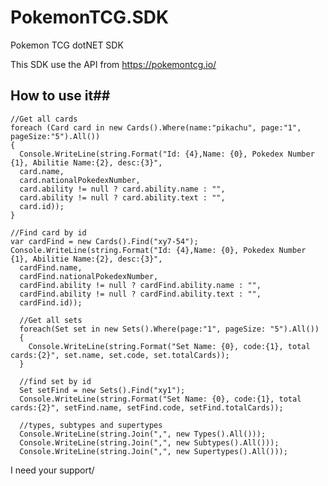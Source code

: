 # PokemonTCG.SDK
Pokemon TCG dotNET SDK

This SDK use the API from https://pokemontcg.io/

## How to use it##

    //Get all cards 
    foreach (Card card in new Cards().Where(name:"pikachu", page:"1", pageSize:"5").All())
    {
      Console.WriteLine(string.Format("Id: {4},Name: {0}, Pokedex Number {1}, Abilitie Name:{2}, desc:{3}",
      card.name,
      card.nationalPokedexNumber,
      card.ability != null ? card.ability.name : "",
      card.ability != null ? card.ability.text : "",
      card.id));
    }
    
    //Find card by id
    var cardFind = new Cards().Find("xy7-54");
    Console.WriteLine(string.Format("Id: {4},Name: {0}, Pokedex Number {1}, Abilitie Name:{2}, desc:{3}",
      cardFind.name,
      cardFind.nationalPokedexNumber,
      cardFind.ability != null ? cardFind.ability.name : "",
      cardFind.ability != null ? cardFind.ability.text : "",
      cardFind.id));

      //Get all sets
      foreach(Set set in new Sets().Where(page:"1", pageSize: "5").All())
      {
        Console.WriteLine(string.Format("Set Name: {0}, code:{1}, total cards:{2}", set.name, set.code, set.totalCards));
      }

      //find set by id
      Set setFind = new Sets().Find("xy1");
      Console.WriteLine(string.Format("Set Name: {0}, code:{1}, total cards:{2}", setFind.name, setFind.code, setFind.totalCards));

      //types, subtypes and supertypes
      Console.WriteLine(string.Join(",", new Types().All()));
      Console.WriteLine(string.Join(",", new Subtypes().All()));
      Console.WriteLine(string.Join(",", new Supertypes().All()));

I need your support/
